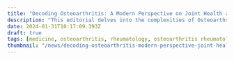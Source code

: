 ```yaml
---
title: "Decoding Osteoarthritis: A Modern Perspective on Joint Health and Disease Progression"
description: "This editorial delves into the complexities of Osteoarthritis, exploring its evolution from being perceived merely as age-related wear and tear to a dynamic process of joint tissue damage and repair, highlighting the intricate interplay of risk factors and the challenges in managing this prevalent joint condition."
date: 2024-01-31T10:17:09.393Z
draft: true
tags: [medicine, osteoarthritis, rheumatology, osteoarthritis rheumatology]
thumbnail: "/news/decoding-osteoarthritis-modern-perspective-joint-health-disease-progression/thumb.png"
---
```



